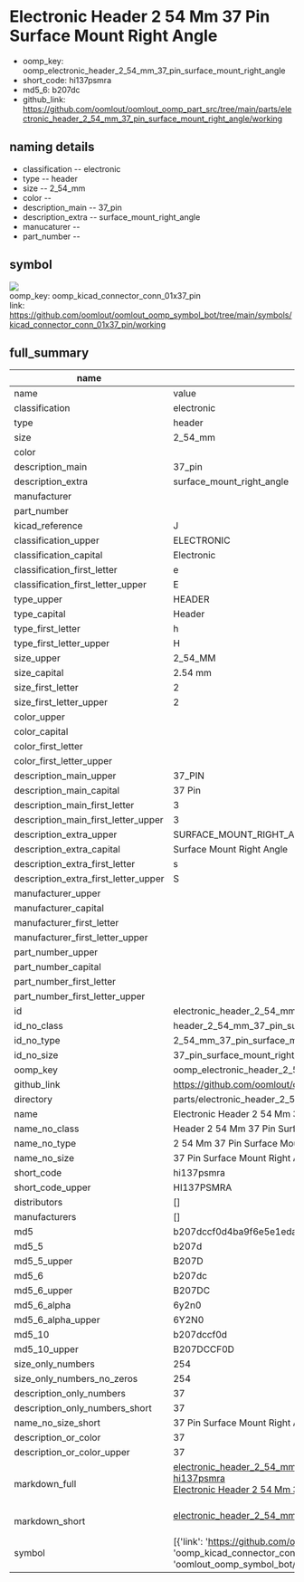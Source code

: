 # Electronic Header 2 54 Mm 37 Pin Surface Mount Right Angle

  
* oomp_key: oomp_electronic_header_2_54_mm_37_pin_surface_mount_right_angle 
* short_code: hi137psmra
* md5_6: b207dc  
* github_link: https://github.com/oomlout/oomlout_oomp_part_src/tree/main/parts/electronic_header_2_54_mm_37_pin_surface_mount_right_angle/working  
## naming details
* classification -- electronic
* type -- header
* size -- 2_54_mm
* color -- 
* description_main -- 37_pin
* description_extra -- surface_mount_right_angle
* manucaturer -- 
* part_number -- 



## symbol

![](symbol/{index}/working/working_600.png)  
oomp_key: oomp_kicad_connector_conn_01x37_pin  
link: https://github.com/oomlout/oomlout_oomp_symbol_bot/tree/main/symbols/kicad_connector_conn_01x37_pin/working  


## full_summary
| name | value | 
| --- | --- | 
| name | value | 
| classification | electronic | 
| type | header | 
| size | 2_54_mm | 
| color |  | 
| description_main | 37_pin | 
| description_extra | surface_mount_right_angle | 
| manufacturer |  | 
| part_number |  | 
| kicad_reference | J | 
| classification_upper | ELECTRONIC | 
| classification_capital | Electronic | 
| classification_first_letter | e | 
| classification_first_letter_upper | E | 
| type_upper | HEADER | 
| type_capital | Header | 
| type_first_letter | h | 
| type_first_letter_upper | H | 
| size_upper | 2_54_MM | 
| size_capital | 2.54 mm | 
| size_first_letter | 2 | 
| size_first_letter_upper | 2 | 
| color_upper |  | 
| color_capital |  | 
| color_first_letter |  | 
| color_first_letter_upper |  | 
| description_main_upper | 37_PIN | 
| description_main_capital | 37 Pin | 
| description_main_first_letter | 3 | 
| description_main_first_letter_upper | 3 | 
| description_extra_upper | SURFACE_MOUNT_RIGHT_ANGLE | 
| description_extra_capital | Surface Mount Right Angle | 
| description_extra_first_letter | s | 
| description_extra_first_letter_upper | S | 
| manufacturer_upper |  | 
| manufacturer_capital |  | 
| manufacturer_first_letter |  | 
| manufacturer_first_letter_upper |  | 
| part_number_upper |  | 
| part_number_capital |  | 
| part_number_first_letter |  | 
| part_number_first_letter_upper |  | 
| id | electronic_header_2_54_mm_37_pin_surface_mount_right_angle | 
| id_no_class | header_2_54_mm_37_pin_surface_mount_right_angle | 
| id_no_type | 2_54_mm_37_pin_surface_mount_right_angle | 
| id_no_size | 37_pin_surface_mount_right_angle | 
| oomp_key | oomp_electronic_header_2_54_mm_37_pin_surface_mount_right_angle | 
| github_link | https://github.com/oomlout/oomlout_oomp_part_src/tree/main/parts/electronic_header_2_54_mm_37_pin_surface_mount_right_angle/working | 
| directory | parts/electronic_header_2_54_mm_37_pin_surface_mount_right_angle | 
| name | Electronic Header 2 54 Mm 37 Pin Surface Mount Right Angle | 
| name_no_class | Header 2 54 Mm 37 Pin Surface Mount Right Angle | 
| name_no_type | 2 54 Mm 37 Pin Surface Mount Right Angle | 
| name_no_size | 37 Pin Surface Mount Right Angle | 
| short_code | hi137psmra | 
| short_code_upper | HI137PSMRA | 
| distributors | [] | 
| manufacturers | [] | 
| md5 | b207dccf0d4ba9f6e5e1eda8484e01d0 | 
| md5_5 | b207d | 
| md5_5_upper | B207D | 
| md5_6 | b207dc | 
| md5_6_upper | B207DC | 
| md5_6_alpha | 6y2n0 | 
| md5_6_alpha_upper | 6Y2N0 | 
| md5_10 | b207dccf0d | 
| md5_10_upper | B207DCCF0D | 
| size_only_numbers | 254 | 
| size_only_numbers_no_zeros | 254 | 
| description_only_numbers | 37 | 
| description_only_numbers_short | 37 | 
| name_no_size_short | 37 Pin Surface Mount Right Angle | 
| description_or_color | 37 | 
| description_or_color_upper | 37 | 
| markdown_full | [electronic_header_2_54_mm_37_pin_surface_mount_right_angle](https://github.com/oomlout/oomlout_oomp_part_src/tree/main/parts/electronic_header_2_54_mm_37_pin_surface_mount_right_angle/working)<br>[hi137psmra](https://github.com/oomlout/oomlout_oomp_part_src/tree/main/parts/electronic_header_2_54_mm_37_pin_surface_mount_right_angle/working)<br>[Electronic Header 2 54 Mm 37 Pin Surface Mount Right Angle](https://github.com/oomlout/oomlout_oomp_part_src/tree/main/parts/electronic_header_2_54_mm_37_pin_surface_mount_right_angle/working)<br><br> | 
| markdown_short | [electronic_header_2_54_mm_37_pin_surface_mount_right_angle](https://github.com/oomlout/oomlout_oomp_part_src/tree/main/parts/electronic_header_2_54_mm_37_pin_surface_mount_right_angle/working)<br><br> | 
| symbol | [{'link': 'https://github.com/oomlout/oomlout_oomp_symbol_bot/tree/main/symbols/kicad_connector_conn_01x37_pin', 'oomp_key': 'oomp_kicad_connector_conn_01x37_pin', 'directory': 'oomlout_oomp_symbol_bot/symbols/kicad_connector_conn_01x37_pin//working/working.kicad_sym', 'index': 0}] | 
